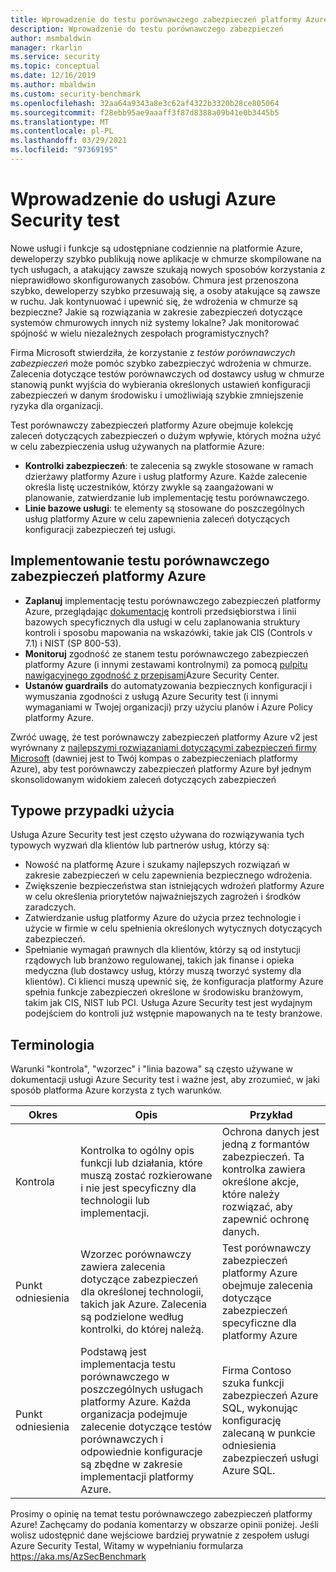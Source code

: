 ```yaml
---
title: Wprowadzenie do testu porównawczego zabezpieczeń platformy Azure
description: Wprowadzenie do testu porównawczego zabezpieczeń
author: msmbaldwin
manager: rkarlin
ms.service: security
ms.topic: conceptual
ms.date: 12/16/2019
ms.author: mbaldwin
ms.custom: security-benchmark
ms.openlocfilehash: 32aa64a9343a8e3c62af4322b3320b28ce805064
ms.sourcegitcommit: f28ebb95ae9aaaff3f87d8388a09b41e0b3445b5
ms.translationtype: MT
ms.contentlocale: pl-PL
ms.lasthandoff: 03/29/2021
ms.locfileid: "97369195"
---
```

# <a name="azure-security-benchmark-introduction"></a>Wprowadzenie do usługi Azure Security test

Nowe usługi i funkcje są udostępniane codziennie na platformie Azure, deweloperzy szybko publikują nowe aplikacje w chmurze skompilowane na tych usługach, a atakujący zawsze szukają nowych sposobów korzystania z nieprawidłowo skonfigurowanych zasobów. Chmura jest przenoszona szybko, deweloperzy szybko przesuwają się, a osoby atakujące są zawsze w ruchu. Jak kontynuować i upewnić się, że wdrożenia w chmurze są bezpieczne? Jakie są rozwiązania w zakresie zabezpieczeń dotyczące systemów chmurowych innych niż systemy lokalne? Jak monitorować spójność w wielu niezależnych zespołach programistycznych?

Firma Microsoft stwierdziła, że korzystanie z *testów porównawczych zabezpieczeń* może pomóc szybko zabezpieczyć wdrożenia w chmurze. Zalecenia dotyczące testów porównawczych od dostawcy usług w chmurze stanowią punkt wyjścia do wybierania określonych ustawień konfiguracji zabezpieczeń w danym środowisku i umożliwiają szybkie zmniejszenie ryzyka dla organizacji.

Test porównawczy zabezpieczeń platformy Azure obejmuje kolekcję zaleceń dotyczących zabezpieczeń o dużym wpływie, których można użyć w celu zabezpieczenia usług używanych na platformie Azure:

- **Kontrolki zabezpieczeń**: te zalecenia są zwykle stosowane w ramach dzierżawy platformy Azure i usług platformy Azure. Każde zalecenie określa listę uczestników, którzy zwykle są zaangażowani w planowanie, zatwierdzanie lub implementację testu porównawczego. 
- **Linie bazowe usługi**: te elementy są stosowane do poszczególnych usług platformy Azure w celu zapewnienia zaleceń dotyczących konfiguracji zabezpieczeń tej usługi.

## <a name="implement-the-azure-security-benchmark"></a>Implementowanie testu porównawczego zabezpieczeń platformy Azure
- **Zaplanuj** implementację testu porównawczego zabezpieczeń platformy Azure, przeglądając [dokumentację](overview.md) kontroli przedsiębiorstwa i linii bazowych specyficznych dla usługi w celu zaplanowania struktury kontroli i sposobu mapowania na wskazówki, takie jak CIS (Controls v 7.1) i NIST (SP 800-53).
- **Monitoruj** zgodność ze stanem testu porównawczego zabezpieczeń platformy Azure (i innymi zestawami kontrolnymi) za pomocą [pulpitu nawigacyjnego zgodność z przepisami](../../security-center/security-center-compliance-dashboard.md)Azure Security Center.
- **Ustanów guardrails** do automatyzowania bezpiecznych konfiguracji i wymuszania zgodności z usługą Azure Security test (i innymi wymaganiami w Twojej organizacji) przy użyciu planów i Azure Policy platformy Azure.
 
Zwróć uwagę, że test porównawczy zabezpieczeń platformy Azure v2 jest wyrównany z [najlepszymi rozwiązaniami dotyczącymi zabezpieczeń firmy Microsoft](/security/compass/microsoft-security-compass-introduction) (dawniej jest to Twój kompas o zabezpieczeniach platformy Azure), aby test porównawczy zabezpieczeń platformy Azure był jednym skonsolidowanym widokiem zaleceń dotyczących zabezpieczeń

## <a name="common-use-cases"></a>Typowe przypadki użycia

Usługa Azure Security test jest często używana do rozwiązywania tych typowych wyzwań dla klientów lub partnerów usług, którzy są:
- Nowość na platformę Azure i szukamy najlepszych rozwiązań w zakresie zabezpieczeń w celu zapewnienia bezpiecznego wdrożenia.
- Zwiększenie bezpieczeństwa stan istniejących wdrożeń platformy Azure w celu określenia priorytetów najważniejszych zagrożeń i środków zaradczych.
- Zatwierdzanie usług platformy Azure do użycia przez technologie i użycie w firmie w celu spełnienia określonych wytycznych dotyczących zabezpieczeń.
- Spełnianie wymagań prawnych dla klientów, którzy są od instytucji rządowych lub branżowo regulowanej, takich jak finanse i opieka medyczna (lub dostawcy usług, którzy muszą tworzyć systemy dla klientów). Ci klienci muszą upewnić się, że konfiguracja platformy Azure spełnia funkcje zabezpieczeń określone w środowisku branżowym, takim jak CIS, NIST lub PCI. Usługa Azure Security test jest wydajnym podejściem do kontroli już wstępnie mapowanych na te testy branżowe.

## <a name="terminology"></a>Terminologia

Warunki "kontrola", "wzorzec" i "linia bazowa" są często używane w dokumentacji usługi Azure Security test i ważne jest, aby zrozumieć, w jaki sposób platforma Azure korzysta z tych warunków.


| Okres | Opis | Przykład |
|--|--|--|
| Kontrola | Kontrolka to ogólny opis funkcji lub działania, które muszą zostać rozkierowane i nie jest specyficzny dla technologii lub implementacji. | Ochrona danych jest jedną z formantów zabezpieczeń. Ta kontrolka zawiera określone akcje, które należy rozwiązać, aby zapewnić ochronę danych. |
| Punkt odniesienia | Wzorzec porównawczy zawiera zalecenia dotyczące zabezpieczeń dla określonej technologii, takich jak Azure. Zalecenia są podzielone według kontrolki, do której należą. | Test porównawczy zabezpieczeń platformy Azure obejmuje zalecenia dotyczące zabezpieczeń specyficzne dla platformy Azure |
| Punkt odniesienia | Podstawą jest implementacja testu porównawczego w poszczególnych usługach platformy Azure. Każda organizacja podejmuje zalecenie dotyczące testów porównawczych i odpowiednie konfiguracje są zbędne w zakresie implementacji platformy Azure. | Firma Contoso szuka funkcji zabezpieczeń Azure SQL, wykonując konfigurację zalecaną w punkcie odniesienia zabezpieczeń usługi Azure SQL.

Prosimy o opinię na temat testu porównawczego zabezpieczeń platformy Azure! Zachęcamy do podania komentarzy w obszarze opinii poniżej. Jeśli wolisz udostępnić dane wejściowe bardziej prywatnie z zespołem usługi Azure Security Testal, Witamy w wypełnianiu formularza https://aka.ms/AzSecBenchmark
